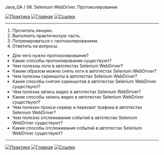 Java_QA / 08. Selenium WebDriver. Протоколирование

[![Практика](https://img.shields.io/badge/-Практика-aaffaa)](2.%20Практика.md)
[![Главная](https://img.shields.io/badge/-Главная-aaccee)](README.md)
[![Ссылки](https://img.shields.io/badge/-Ссылки-ffee99)](4.%20Ссылки.md)

***

1. Прочитать лекцию.
2. Выполнить практическую часть.
3. Потренироваться с протоколированием.
4. Ответить на вопросы.

* Для чего нужно протоколирование?
* Какие способы протоклирования существуют?
* Чем полезны логи в автотестах Selenium WebDriver?
* Каким образом можно снять логи в автотестах Selenium WebDriver? 
* Чем полезны скриншоты в автотестах Selenium WebDriver?  
* Какие способы снятия скриншотов в автотестах Selenium WebDriver существуют?   
* Чем полезна запись видео в автотестах Selenium WebDriver?  
* Какие способы запись видео в автотестах Selenium WebDriver существуют?
* Чем полезен прокси сервер и перехват трафика в автотестах Selenium WebDriver?  
* Чем полезно отслеживание событий в автотестах Selenium WebDriver существуют?  
* Какие способы отслеживания событий в автотестах Selenium WebDriver существуют?

***

[![Практика](https://img.shields.io/badge/-Практика-aaffaa)](2.%20Практика.md)
[![Главная](https://img.shields.io/badge/-Главная-aaccee)](README.md)
[![Ссылки](https://img.shields.io/badge/-Ссылки-ffee99)](4.%20Ссылки.md)